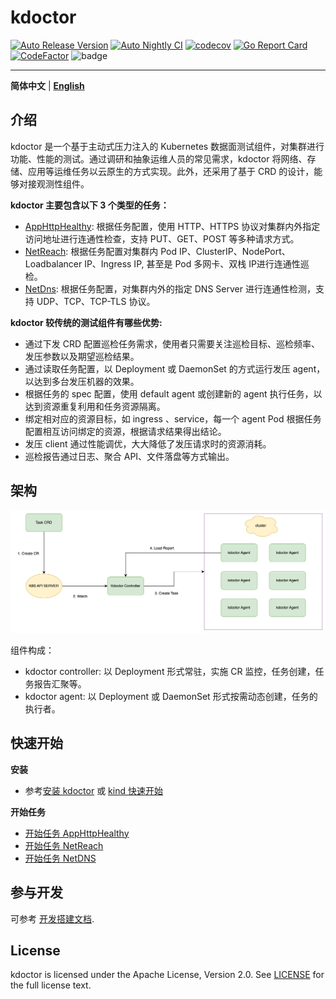 # kdoctor
[![Auto Release Version](https://github.com/kdoctor-io/kdoctor/actions/workflows/auto-release.yaml/badge.svg)](https://github.com/kdoctor-io/kdoctor/actions/workflows/auto-release.yaml)
[![Auto Nightly CI](https://github.com/kdoctor-io/kdoctor/actions/workflows/auto-nightly-ci.yaml/badge.svg)](https://github.com/kdoctor-io/kdoctor/actions/workflows/auto-nightly-ci.yaml)
[![codecov](https://codecov.io/gh/kdoctor-io/kdoctor/branch/main/graph/badge.svg?token=rLmsuiBLM2)](https://codecov.io/gh/kdoctor-io/kdoctor)
[![Go Report Card](https://goreportcard.com/badge/github.com/kdoctor-io/kdoctor)](https://goreportcard.com/report/github.com/kdoctor-io/kdoctor)
[![CodeFactor](https://www.codefactor.io/repository/github/kdoctor-io/kdoctor/badge)](https://www.codefactor.io/repository/github/kdoctor-io/kdoctor)
![badge](https://img.shields.io/endpoint?url=https://gist.githubusercontent.com/ii2day/0300d0a99d701fec02909d843792e67d/raw/e2ereport.json)

***

**简体中文** | [**English**](./README.md)

## 介绍

kdoctor 是一个基于主动式压力注入的 Kubernetes 数据面测试组件，对集群进行功能、性能的测试。通过调研和抽象运维人员的常见需求，kdoctor 将网络、存储、应用等运维任务以云原生的方式实现。此外，还采用了基于 CRD 的设计，能够对接观测性组件。

**kdoctor 主要包含以下 3 个类型的任务：**
* [AppHttpHealthy](./docs/reference/apphttphealthy-zh_CN.md): 根据任务配置，使用 HTTP、HTTPS 协议对集群内外指定访问地址进行连通性检查，支持 PUT、GET、POST 等多种请求方式。
* [NetReach](./docs/reference/netreach-zh_CN.md): 根据任务配置对集群内 Pod IP、ClusterIP、NodePort、Loadbalancer IP、Ingress IP, 甚至是 Pod 多网卡、双栈 IP进行连通性巡检。
* [NetDns](./docs/reference/netdns-zh_CN.md): 根据任务配置，对集群内外的指定 DNS Server 进行连通性检测，支持 UDP、TCP、TCP-TLS 协议。

**kdoctor 较传统的测试组件有哪些优势:**
* 通过下发 CRD 配置巡检任务需求，使用者只需要关注巡检目标、巡检频率、发压参数以及期望巡检结果。
* 通过读取任务配置，以 Deployment 或 DaemonSet 的方式运行发压 agent，以达到多台发压机器的效果。
* 根据任务的 spec 配置，使用 default agent 或创建新的 agent 执行任务，以达到资源重复利用和任务资源隔离。
* 绑定相对应的资源目标，如 ingress 、service，每一个 agent Pod 根据任务配置相互访问绑定的资源，根据请求结果得出结论。
* 发压 client 通过性能调优，大大降低了发压请求时的资源消耗。
* 巡检报告通过日志、聚合 API、文件落盘等方式输出。

## 架构

<div style="text-align:center">
  <img src="./docs/images/arch.png" alt="Your Image Description">
</div>

组件构成：
* kdoctor controller: 以 Deployment 形式常驻，实施 CR 监控，任务创建，任务报告汇聚等。
* kdoctor agent: 以 Deployment 或 DaemonSet 形式按需动态创建，任务的执行者。

## 快速开始

**安装**
* 参考[安装 kdoctor](./docs/usage/install-zh_CN.md) 或 [kind 快速开始](./docs/usage/get-started-kind-zh_CN.md)

**开始任务**
* [开始任务 AppHttpHealthy](./docs/usage/apphttphealthy-zh_CN.md)
* [开始任务 NetReach](./docs/usage/netreach-zh_CN.md)
* [开始任务 NetDNS](./docs/usage/netdns-zh_CN.md)

## 参与开发

可参考 [开发搭建文档](./docs/develop/contributing.md).

## License

kdoctor is licensed under the Apache License, Version 2.0. See [LICENSE](./LICENSE) for the full license text.
